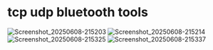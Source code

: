 # tcp udp bluetooth tools
![Screenshot_20250608-215203](https://github.com/user-attachments/assets/57ae4ad5-b39a-481b-bc3e-1ef42fd88e60)
![Screenshot_20250608-215214](https://github.com/user-attachments/assets/0439d531-6f7e-4786-8ad7-a2166596e1e2)
![Screenshot_20250608-215325](https://github.com/user-attachments/assets/5aa33ffb-f292-4749-a049-6294eb7ddf35)
![Screenshot_20250608-215337](https://github.com/user-attachments/assets/35e36563-763e-40ad-b031-15832ab62537)

